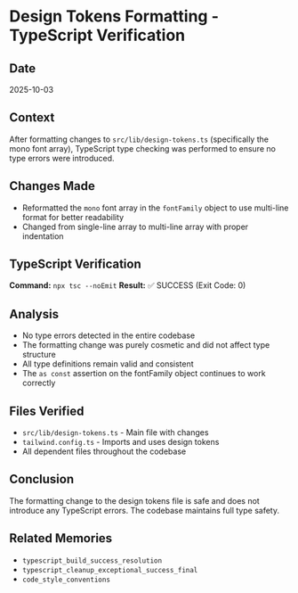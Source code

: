 # Design Tokens Formatting - TypeScript Verification

## Date
2025-10-03

## Context
After formatting changes to `src/lib/design-tokens.ts` (specifically the mono font array), TypeScript type checking was performed to ensure no type errors were introduced.

## Changes Made
- Reformatted the `mono` font array in the `fontFamily` object to use multi-line format for better readability
- Changed from single-line array to multi-line array with proper indentation

## TypeScript Verification
**Command:** `npx tsc --noEmit`
**Result:** ✅ SUCCESS (Exit Code: 0)

## Analysis
- No type errors detected in the entire codebase
- The formatting change was purely cosmetic and did not affect type structure
- All type definitions remain valid and consistent
- The `as const` assertion on the fontFamily object continues to work correctly

## Files Verified
- `src/lib/design-tokens.ts` - Main file with changes
- `tailwind.config.ts` - Imports and uses design tokens
- All dependent files throughout the codebase

## Conclusion
The formatting change to the design tokens file is safe and does not introduce any TypeScript errors. The codebase maintains full type safety.

## Related Memories
- `typescript_build_success_resolution`
- `typescript_cleanup_exceptional_success_final`
- `code_style_conventions`
